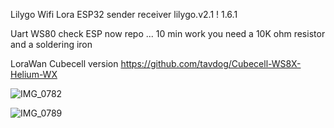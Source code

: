 Lilygo Wifi Lora ESP32
sender receiver lilygo.v2.1 ! 1.6.1

Uart WS80 check ESP now repo ... 10 min work you need a 10K ohm resistor and a soldering iron 

LoraWan Cubecell version  https://github.com/tavdog/Cubecell-WS8X-Helium-WX



![IMG_0782](https://github.com/user-attachments/assets/38dfa29a-b5c0-4990-8d37-a03ea241c1fb)








![IMG_0789](https://github.com/user-attachments/assets/6ebebd74-be2d-4bfe-8703-d81633ee2b10)
